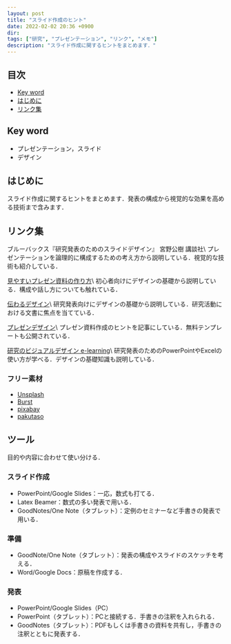 ```yaml
---
layout: post
title: "スライド作成のヒント"
date: 2022-02-02 20:36 +0900
dir:
tags: ["研究", "プレゼンテーション", "リンク", "メモ"]
description: "スライド作成に関するヒントをまとめます．"
---
```


## 目次
- [Key word](#key-word)
- [はじめに](#はじめに)
- [リンク集](#リンク集)

## Key word
- プレゼンテーション，スライド
- デザイン

## はじめに
スライド作成に関するヒントをまとめます．発表の構成から視覚的な効果を高める技術まで含みます．

## リンク集
ブルーバックス『研究発表のためのスライドデザイン』 宮野公樹 講談社\\
プレゼンテーションを論理的に構成するための考え方から説明している．視覚的な技術も紹介している．

[見やすいプレゼン資料の作り方](https://www.slideshare.net/yutamorishige50/how-to-present-better)\\
初心者向けにデザインの基礎から説明している．構成や話し方についても触れている．

[伝わるデザイン](https://tsutawarudesign.com/index.html)\\
研究発表向けにデザインの基礎から説明している．研究活動における文書に焦点を当てている．

[プレゼンデザイン](https://ppt.design4u.jp/)\\
プレゼン資料作成のヒントを記事にしている．無料テンプレートも公開されている．

[研究のビジュアルデザイン e-learning](https://visual-skills.studio.site/)\\
研究発表のためのPowerPointやExcelの使い方が学べる．デザインの基礎知識も説明している．

### フリー素材
- [Unsplash](https://unsplash.com/)
- [Burst](https://burst.shopify.com/)
- [pixabay](https://pixabay.com/ja/)
- [pakutaso](https://www.pakutaso.com/)

## ツール
目的や内容に合わせて使い分ける．

### スライド作成
- PowerPoint/Google Slides：一応，数式も打てる．
- Latex Beamer：数式の多い発表で用いる．
- GoodNotes/One Note（タブレット）：定例のセミナーなど手書きの発表で用いる．

### 準備
- GoodNote/One Note（タブレット）：発表の構成やスライドのスケッチを考える．
- Word/Google Docs：原稿を作成する．

### 発表
- PowerPoint/Google Slides（PC）
- PowerPoint（タブレット）：PCと接続する．手書きの注釈を入れられる．
- GoodNotes（タブレット）：PDFもしくは手書きの資料を共有し，手書きの注釈とともに発表する．
